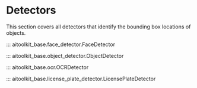 # Detectors

This section covers all detectors that identify the bounding box locations of objects.

::: aitoolkit_base.face_detector.FaceDetector

::: aitoolkit_base.object_detector.ObjectDetector

::: aitoolkit_base.ocr.OCRDetector

::: aitoolkit_base.license_plate_detector.LicensePlateDetector 